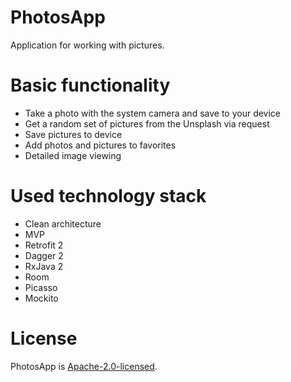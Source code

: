 # PhotosApp

Application for working with pictures. 

# Basic functionality
* Take a photo with the system camera and save to your device
* Get a random set of pictures from the Unsplash via request
* Save pictures to device
* Add photos and pictures to favorites
* Detailed image viewing

# Used technology stack
* Clean architecture
* MVP
* Retrofit 2
* Dagger 2
* RxJava 2
* Room
* Picasso
* Mockito

# License
PhotosApp is [Apache-2.0-licensed](LICENSE).
